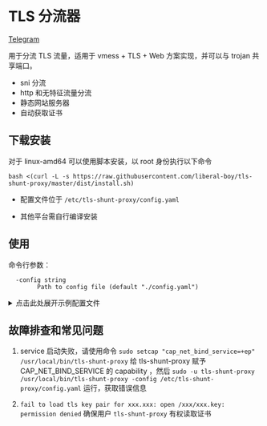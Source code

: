 # TLS 分流器
[Telegram](https://t.me/tls_shunt_proxy)

用于分流 TLS 流量，适用于 vmess + TLS + Web 方案实现，并可以与 trojan 共享端口。
* sni 分流
* http 和无特征流量分流
* 静态网站服务器
* 自动获取证书

## 下载安装
对于 linux-amd64 可以使用脚本安装，以 root 身份执行以下命令
```shell script
bash <(curl -L -s https://raw.githubusercontent.com/liberal-boy/tls-shunt-proxy/master/dist/install.sh)
```
* 配置文件位于 `/etc/tls-shunt-proxy/config.yaml`

* 其他平台需自行编译安装

## 使用
命令行参数：
```
  -config string
        Path to config file (default "./config.yaml")
```

<details>
  <summary>点击此处展开示例配置文件</summary>
  
```yml
# listen: 监听地址
listen: 0.0.0.0:443

# redirecthttps: 监听一个地址，发送到这个地址的 http 请求将被重定向到 https
redirecthttps: 0.0.0.0:80

# inboundbuffersize: 入站缓冲区大小，单位 KB, 默认值 4
# 相同吞吐量和连接数情况下，缓冲区越大，消耗的内存越大，消耗 CPU 时间越少。在网络吞吐量较低时，缓存过大可能增加延迟。
inboundbuffersize: 4

# outboundbuffersize: 出站缓冲区大小，单位 KB, 默认值 32
outboundbuffersize: 32

# vhosts: 按照按照 tls sni 扩展划分为多个虚拟 host
vhosts:

    # name 对应 tls sni 扩展的 server name
  - name: vmess.example.com

    # tlsoffloading: 解开 tls，true 为解开，解开后可以识别 http 流量，适用于 vmess over tls 和 http over tls (https) 分流等
    tlsoffloading: true

    # managedcert: 管理证书，开启后将自动从 LetsEncrypt 获取证书，根据 LetsEncrypt 的要求，必须监听 443 端口才能签发
    # 开启时 cert 和 key 设置的证书无效，关闭时将使用 cert 和 key 设置的证书
    managedcert: false

    # keytype: 启用 managedcert 时，生成的密钥对类型，支持的选项 ed25519、p256、p384、rsa2048、rsa4096、rsa8192
    keytype: p256

    # cert: tls 证书路径，
    cert: /etc/ssl/vmess.example.com.pem

    # key: tls 私钥路径
    key: /etc/ssl/vmess.example.com.key

    # alpn: ALPN, 多个 next protocol 之间用 "," 分隔
    alpn: h2,http/1.1

    # protocols: 指定 tls 协议版本，格式为 min,max , 可用值 tls12(默认最小), tls13(默认最大)
    # 如果最小值和最大值相同，那么你只需要写一次
    # tls12 仅支持 FS 且 AEAD 的加密套件
    protocols: tls12,tls13

    # http: 识别出的 http 流量的处理方式
    http:

      # paths: 按 http 请求的 path 分流，从上到下匹配，找不到匹配项则使用 http 的 handler
      paths:

          # path: path 以该字符串开头的请求将应用此 handler
        - path: /vmess/ws/
          handler: proxyPass
          args: 127.0.0.1:40000

          # path: http/2 请求的 path 将被识别为 *
        - path: "*"
          handler: proxyPass
          args: 127.0.0.1:40003

        - path: /static/

          # trimprefix: 修剪前缀，将 http 流量交给 handler 时，修剪 path 中的前缀
          # 如将 /static/logo.jpg 修剪为 /logo.jpg
          trimprefix: /static

          handler: fileServer
          args: /var/www/static

      # handler: fileServer 将服务一个静态网站
      # fileServer 支持 h2c, 如果使用 fileServer 处理 http, 且未设置 paths, alpn 可以开启 h2
      handler: fileServer

      # args: 静态网站的文件路径
      args: /var/www/html
      
    # http/2 请求的处理方式，当此项设置后，http 中的 path: "*" 设置将无效
    http2:
      - path: /
        handler: fileServer
        args: /var/www/rayfantasy
      - path: /vmess
        handler: proxyPass
        # 目前只支持目标接受 h2c
        args: h2c://localhost:40002

    # trojan: Trojan 协议流量处理方式
    trojan:
      handler: proxyPass
      args: 127.0.0.1:4430

    # default: 其他流量处理方式
    default:

      # handler: proxyPass 将流量转发至另一个地址
      handler: proxyPass

      # args: 转发的目标地址
      args: 127.0.0.1:40001

      # args: 支持通过 Proxy Protocol 将源地址向后端传抵，目前仅支持 v1
      # args: 127.0.0.1:40001;proxyProtocol

      # args: 也可以使用 domain socket
      # args: unix:/path/to/ds/file

  - name: trojan.example.com

    # tlsoffloading: 解开 tls，false 为不解开，直接处理 tls 流量，适用于 trojan-gfw 等
    tlsoffloading: false

    # default: 关闭 tlsoffloading 时，目前没有识别方法，均按其他流量处理
    default:
      handler: proxyPass
      args: 127.0.0.1:8443
```
</details>

## 故障排查和常见问题

1. service 启动失败，请使用命令 `sudo setcap "cap_net_bind_service=+ep" /usr/local/bin/tls-shunt-proxy` 给 tls-shunt-proxy 赋予 CAP_NET_BIND_SERVICE 的 capability ，然后 `sudo -u tls-shunt-proxy /usr/local/bin/tls-shunt-proxy -config /etc/tls-shunt-proxy/config.yaml` 运行，获取错误信息

2. `fail to load tls key pair for xxx.xxx: open /xxx/xxx.key: permission denied` 确保用户 `tls-shunt-proxy` 有权读取证书
